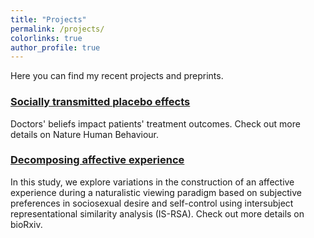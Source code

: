 ```yaml
---
title: "Projects"
permalink: /projects/
colorlinks: true
author_profile: true
---
```


Here you can find my recent projects and preprints.

### [Socially transmitted placebo effects](https://www.nature.com/articles/s41562-019-0749-5)

Doctors' beliefs impact patients' treatment outcomes. Check out more details on Nature Human Behaviour.


### [Decomposing affective experience](https://www.biorxiv.org/content/10.1101/726570v1)

In this study, we explore variations in the construction of an affective experience during a naturalistic viewing paradigm based on subjective preferences in sociosexual desire and self-control using intersubject representational similarity analysis (IS-RSA). Check out more details on bioRxiv.


